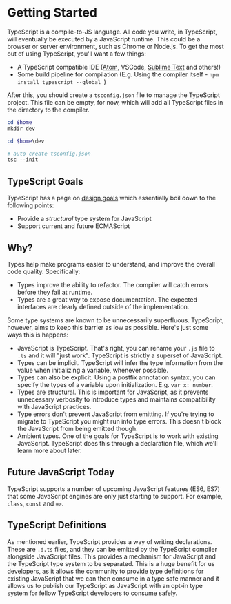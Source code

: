 # Getting Started

TypeScript is a compile-to-JS language. All code you write, in TypeScript, will eventually be executed by a JavaScript runtime. This could be a browser or server environment, such as Chrome or Node.js. To get the most out of using TypeScript, you'll want a few things:

* A TypeScript compatible IDE ([Atom](https://github.com/TypeStrong/atom-typescript), VSCode, [Sublime Text](https://github.com/Microsoft/TypeScript-Sublime-Plugin) and others!)
* Some build pipeline for compilation (E.g. Using the compiler itself - `npm install typescript --global `)

After this, you should create a `tsconfig.json` file to manage the TypeScript project. This file can be empty, for now, which will add all TypeScript files in the directory to the compiler.


```powershell
cd $home
mkdir dev

cd $home\dev

# auto create tsconfig.json
tsc --init 

```



## TypeScript Goals

TypeScript has a page on [design goals](https://github.com/Microsoft/TypeScript/wiki/TypeScript-Design-Goals) which essentially boil down to the following points:

* Provide a _structural_ type system for JavaScript
* Support current and future ECMAScript

## Why?

Types help make programs easier to understand, and improve the overall code quality. Specifically:

* Types improve the ability to refactor. The compiler will catch errors before they fail at runtime.
* Types are a great way to expose documentation. The expected interfaces are clearly defined outside of the implementation.

Some type systems are known to be unnecessarily superfluous. TypeScript, however, aims to keep this barrier as low as possible. Here's just some ways this is happens:

* JavaScript is TypeScript. That's right, you can rename your `.js` file to `.ts` and it will "just work". TypeScript is strictly a superset of JavaScript.
* Types can be implicit. TypeScript will infer the type information from the value when initializing a variable, whenever possible.
* Types can also be explicit. Using a postfix annotation syntax, you can specify the types of a variable upon initialization. E.g. `var x: number`.
* Types are structural. This is important for JavaScript, as it prevents unnecessary verbosity to introduce types and maintains compatibility with JavaScript practices.
* Type errors don't prevent JavaScript from emitting. If you're trying to migrate to TypeScript you might run into type errors. This doesn't block the JavaScript from being emitted though.
* Ambient types. One of the goals for TypeScript is to work with existing JavaScript. TypeScript does this through a declaration file, which we'll learn more about later.

## Future JavaScript Today

TypeScript supports a number of upcoming JavaScript features (ES6, ES7) that some JavaScript engines are only just starting to support. For example, `class`, `const` and `=>`.

## TypeScript Definitions

As mentioned earlier, TypeScript provides a way of writing declarations. These are `.d.ts` files, and they can be emitted by the TypeScript compiler alongside JavaScript files. This provides a mechanism for JavaScript and the TypeScript type system to be separated. This is a huge benefit for us developers, as it allows the community to provide type definitions for existing JavaScript that we can then consume in a type safe manner and it allows us to publish our TypeScript as JavaScript with an opt-in type system for fellow TypeScript developers to consume safely.
